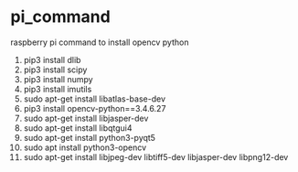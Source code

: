 # pi_command
raspberry pi command to install opencv python
1. pip3 install dlib
2. pip3 install scipy
3. pip3 install numpy
4. pip3 install imutils
5. sudo apt-get install libatlas-base-dev
6. pip3 install opencv-python==3.4.6.27
7. sudo apt-get install libjasper-dev
8. sudo apt-get install libqtgui4
9. sudo apt-get install python3-pyqt5
10. sudo apt install python3-opencv
11. sudo apt-get install libjpeg-dev libtiff5-dev libjasper-dev libpng12-dev
